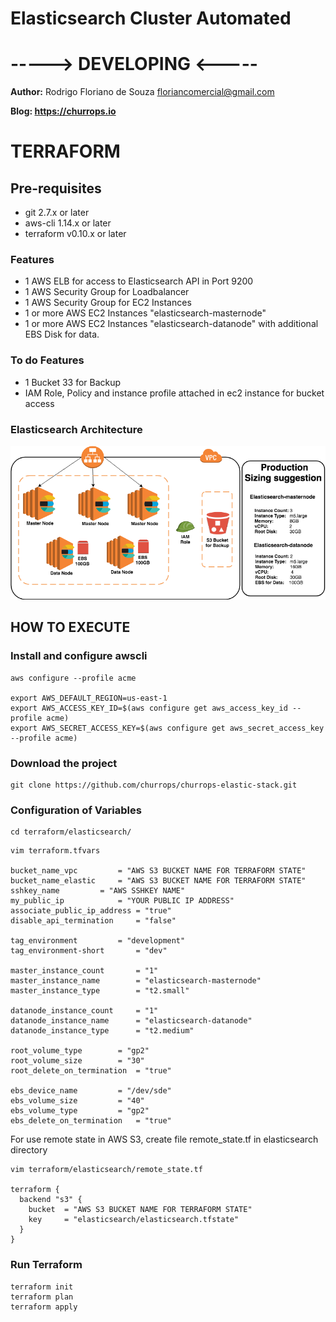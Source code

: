 # Elasticsearch Cluster Automated
# -----> DEVELOPING <-----

<strong>Author:</strong> Rodrigo Floriano de Souza <floriancomercial@gmail.com>

<strong>Blog: https://churrops.io</strong> 

# TERRAFORM

## Pre-requisites

- git 2.7.x or later
- aws-cli 1.14.x or later
- terraform v0.10.x or later

### Features

- 1 AWS ELB for access to Elasticsearch API in Port 9200
- 1 AWS Security Group for Loadbalancer
- 1 AWS Security Group for EC2 Instances
- 1 or more AWS EC2 Instances "elasticsearch-masternode"
- 1 or more AWS EC2 Instances "elasticsearch-datanode" with additional EBS Disk for data.

### To do Features

- 1 Bucket 33 for Backup
- IAM Role, Policy and instance profile attached in ec2 instance for bucket access

### Elasticsearch Architecture

![Steps](images/elasticsearch_architecture_v1.0.png)

## HOW TO EXECUTE

### Install and configure awscli

```
aws configure --profile acme

export AWS_DEFAULT_REGION=us-east-1
export AWS_ACCESS_KEY_ID=$(aws configure get aws_access_key_id --profile acme)
export AWS_SECRET_ACCESS_KEY=$(aws configure get aws_secret_access_key --profile acme)
```

### Download the project

```
git clone https://github.com/churrops/churrops-elastic-stack.git
```

### Configuration of Variables 

```
cd terraform/elasticsearch/
```

```
vim terraform.tfvars

bucket_name_vpc			= "AWS S3 BUCKET NAME FOR TERRAFORM STATE"
bucket_name_elastic		= "AWS S3 BUCKET NAME FOR TERRAFORM STATE"
sshkey_name			= "AWS SSHKEY NAME"
my_public_ip			= "YOUR PUBLIC IP ADDRESS"
associate_public_ip_address	= "true"
disable_api_termination		= "false"

tag_environment			= "development"
tag_environment-short		= "dev"

master_instance_count		= "1"
master_instance_name		= "elasticsearch-masternode"
master_instance_type		= "t2.small"

datanode_instance_count 	= "1"
datanode_instance_name		= "elasticsearch-datanode"
datanode_instance_type		= "t2.medium"

root_volume_type		= "gp2"
root_volume_size		= "30"
root_delete_on_termination	= "true"

ebs_device_name			= "/dev/sde"
ebs_volume_size			= "40"
ebs_volume_type			= "gp2"
ebs_delete_on_termination	= "true"
```

For use remote state in AWS S3, create file remote_state.tf in elasticsearch directory  

```
vim terraform/elasticsearch/remote_state.tf

terraform {
  backend "s3" {
    bucket  = "AWS S3 BUCKET NAME FOR TERRAFORM STATE"
    key     = "elasticsearch/elasticsearch.tfstate"
  }
}
```

### Run Terraform

```
terraform init
terraform plan
terraform apply
```
